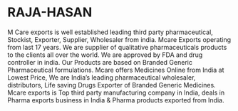 # RAJA-HASAN
M Care exports is well established leading third party pharmaceutical, Stockist, Exporter, Supplier, Wholesaler from india. Mcare Exports operating from last 17 years. We are supplier of qualitative pharmaceuticals products to the clients all over the world. We are approved by FDA and drug controller in india. Our Products are based on Branded Generic Pharmaceutical formulations. Mcare offers Medicines Online from India at Lowest Price, We are India’s leading pharmaceutical wholesaler, distributors, Life saving Drugs Exporter of Branded Generic Medicines. Mcare exports is Top third party manufacturing company in India, deals in Pharma exports business in India &amp; Pharma products exported from India.
